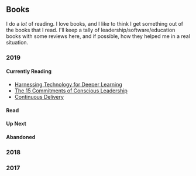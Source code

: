 ## Books

I do a _lot_ of reading.  I love books, and I like to think I get something out of the books that I read.  I'll keep a tally of leadership/software/education books with some reviews here, and if possible, how they helped me in a real situation.

### 2019

#### Currently Reading

- [Harnessing Technology for Deeper Learning](https://www.goodreads.com/book/show/41963387-harnessing-technology-for-deeper-learning)
- [The 15 Commitments of Conscious Leadership](https://www.goodreads.com/book/show/24490392-the-15-commitments-of-conscious-leadership)
- [Continuous Delivery](https://www.goodreads.com/book/show/8686650-continuous-delivery)

#### Read


#### Up Next


#### Abandoned



### 2018


### 2017
